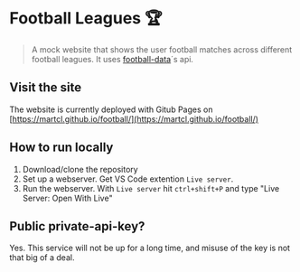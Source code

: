 # Football Leagues 🏆

> A mock website that shows the user football matches across different football leagues. It uses [football-data](https://www.football-data.org/)´s api.

## Visit the site

The website is currently deployed with Gitub Pages on [https://martcl.github.io/football/](https://martcl.github.io/football/)

## How to run locally

1. Download/clone the repository
2. Set up a webserver. Get VS Code extention `Live server`.
3. Run the webserver. With `Live server` hit `ctrl+shift+P` and type "Live Server: Open With Live"

## Public private-api-key?

Yes. This service will not be up for a long time, and misuse of the key is not that big of a deal.
